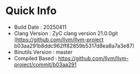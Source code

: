 # Quick Info
* Build Date : 20250411
* Clang Version : ZyC clang version 21.0.0git (https://github.com/llvm/llvm-project b03aa291b8ddc962ff82859b5317d8ea8a7a3e87)
* Binutils Version : master
* Compiled Based : https://github.com/llvm/llvm-project/commit/b03aa291

